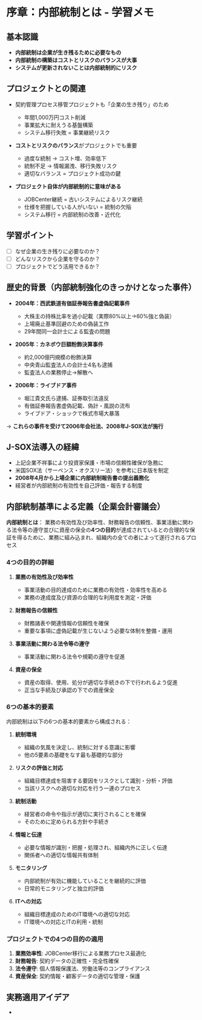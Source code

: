 # 序章：内部統制とは - 学習メモ

## 基本認識
- **内部統制は企業が生き残るために必要なもの**
- **内部統制の構築はコストとリスクのバランスが大事**
- **システムが更新されないことは内部統制的にリスク**

## プロジェクトとの関連
- 契約管理プロセス移管プロジェクトも「企業の生き残り」のため
  - 年間1,000万円コスト削減
  - 事業拡大に耐えうる基盤構築
  - システム移行失敗 = 事業継続リスク

- **コストとリスクのバランス**がプロジェクトでも重要
  - 過度な統制 → コスト増、効率低下
  - 統制不足 → 情報漏洩、移行失敗リスク
  - 適切なバランス = プロジェクト成功の鍵

- **プロジェクト自体が内部統制的に意味がある**
  - JOBCenter継続 = 古いシステムによるリスク継続
  - 仕様を把握している人がいない = 統制の欠陥
  - システム移行 = 内部統制の改善・近代化

## 学習ポイント
- [ ] なぜ企業の生き残りに必要なのか？
- [ ] どんなリスクから企業を守るのか？
- [ ] プロジェクトでどう活用できるか？

## 歴史的背景（内部統制強化のきっかけとなった事件）
- **2004年：西武鉄道有価証券報告書虚偽記載事件**
  - 大株主の持株比率を過小記載（実際80%以上→60%強と偽装）
  - 上場廃止基準回避のための偽装工作
  - 29年間同一会計士による監査の問題

- **2005年：カネボウ巨額粉飾決算事件**
  - 約2,000億円規模の粉飾決算
  - 中央青山監査法人の会計士4名も逮捕
  - 監査法人の業務停止→解散へ

- **2006年：ライブドア事件**
  - 堀江貴文氏ら逮捕、証券取引法違反
  - 有価証券報告書虚偽記載、偽計・風説の流布
  - ライブドア・ショックで株式市場大暴落

→ **これらの事件を受けて2006年会社法、2008年J-SOX法が施行**

## J-SOX法導入の経緯
- 上記企業不祥事により投資家保護・市場の信頼性確保が急務に
- 米国SOX法（サーベンス・オクスリー法）を参考に日本版を制定
- **2008年4月から上場企業に内部統制報告書の提出義務化**
- 経営者が内部統制の有効性を自己評価・報告する制度

## 内部統制基準による定義（企業会計審議会）

**内部統制とは**：
業務の有効性及び効率性、財務報告の信頼性、事業活動に関わる法令等の遵守並びに資産の保全の**4つの目的**が達成されているとの合理的な保証を得るために、業務に組み込まれ、組織内の全ての者によって遂行されるプロセス

### 4つの目的の詳細

1. **業務の有効性及び効率性**
   - 事業活動の目的達成のために業務の有効性・効率性を高める
   - 業務の達成度及び資源の合理的な利用度を測定・評価

2. **財務報告の信頼性**
   - 財務諸表や関連情報の信頼性を確保
   - 重要な事項に虚偽記載が生じないよう必要な体制を整備・運用

3. **事業活動に関わる法令等の遵守**
   - 事業活動に関わる法令や規範の遵守を促進

4. **資産の保全**
   - 資産の取得、使用、処分が適切な手続きの下で行われるよう促進
   - 正当な手続及び承認の下での資産保全

### 6つの基本的要素

内部統制は以下の6つの基本的要素から構成される：

1. **統制環境**
   - 組織の気風を決定し、統制に対する意識に影響
   - 他の5要素の基礎をなす最も基礎的な部分

2. **リスクの評価と対応**
   - 組織目標達成を阻害する要因をリスクとして識別・分析・評価
   - 当該リスクへの適切な対応を行う一連のプロセス

3. **統制活動**
   - 経営者の命令や指示が適切に実行されることを確保
   - そのために定められる方針や手続き

4. **情報と伝達**
   - 必要な情報が識別・把握・処理され、組織内外に正しく伝達
   - 関係者への適切な情報共有体制

5. **モニタリング**
   - 内部統制が有効に機能していることを継続的に評価
   - 日常的モニタリングと独立的評価

6. **ITへの対応**
   - 組織目標達成のためのIT環境への適切な対応
   - IT環境への対応とITの利用・統制

### プロジェクトでの4つの目的の適用
1. **業務効率性**: JOBCenter移行による業務プロセス最適化
2. **財務報告**: 契約データの正確性・完全性確保
3. **法令遵守**: 個人情報保護法、労働法等のコンプライアンス
4. **資産保全**: 契約情報・顧客データの適切な管理・保護

## 実務適用アイデア
-